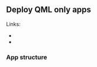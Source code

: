 ## Deploy QML only apps

Links:
* [](https://together.jolla.com/question/59041/how-to-deploy-qtqml-application-without-sdk/#post-id-60298)
* [](https://harbour.jolla.com/faq#4.1.0)


### App structure


